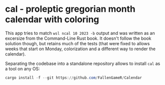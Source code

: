 # cal - proleptic gregorian month calendar with coloring

This app tries to match `wsl ncal 10 2023 -b` output and was written as an excersize from the Command-Line Rust book. It doesn't follow the book solution though, but retains much of the tests (that were fixed to allows weeks that start on Monday, colorization and a different way to render the calendar).

Separating the codebase into a standalone repository allows to install `cal` as a tool on any OS:

```ps1
cargo install -f --git https://github.com/FallenGameR/Calendar
```
